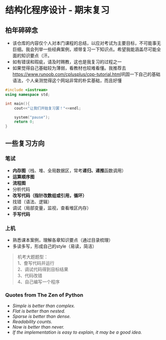 # 结构化程序设计 - 期末复习

## 柏年碎碎念
- 该仓库的内容仅个人对本门课程的总结，以应对考试为主要目标，不可能事无巨细。我会列举一些经典案例，顺带复习一下知识点。希望我能涵盖尽可能全面的知识要点（汗。
- 如有错误和瑕疵，请及时赐教，这也是我复习的过程之一
- 如果觉得自己基础较为薄弱，看教材也较难看懂。我推荐去<https://www.runoob.com/cplusplus/cpp-tutorial.html>巩固一下自己的基础语法，个人亲测觉得这个网站非常的朴实基础，而且好懂

```cpp
#include <iostream>
using namespace std;

int main(){
    cout<<"让我们开始复习罢！"<<endl;

    system("pause");
    return 0;
}
```

## 一些复习方向
### 笔试
- **内存图**（栈、堆、全局数据区，常考**递归、递推**函数调用）
- **运算顺序图**
- **流程图**
- 分析代码
- **改写代码（指针改数组或引用，循环）**
- 找错（语法、逻辑）
- 调试（局部变量，监视，查看堆区内存）
- **手写代码**

### 上机
- 熟悉课本案例，理解各章知识要点（通过目录梳理）
- 多读多写，形成自己的style（易读，简洁）
> 机考大题题型：    
> 1、誊写代码并运行   
> 2、调试代码得到目标结果   
> 3、代码改错   
> 4、自己编写一个程序   

### Quotes from The Zen of Python
- *Simple is better than complex.*
- *Flat is better than nested.*
- *Sparse is better than dense.*
- *Readability counts.*
- *Now is better than never.*
- *If the implementation is easy to explain, it may be a good idea.*